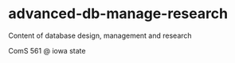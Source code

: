 # advanced-db-manage-research
Content of database design, management and research

ComS 561 @ iowa state
